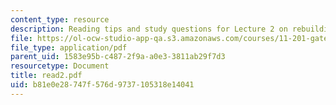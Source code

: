 ```yaml
---
content_type: resource
description: Reading tips and study questions for Lecture 2 on rebuilding Los Angeles.
file: https://ol-ocw-studio-app-qa.s3.amazonaws.com/courses/11-201-gateway-planning-action-fall-2007/b81e0e28747f576d9737105318e14041_read2.pdf
file_type: application/pdf
parent_uid: 1583e95b-c487-2f9a-a0e3-3811ab29f7d3
resourcetype: Document
title: read2.pdf
uid: b81e0e28-747f-576d-9737-105318e14041
---
```

